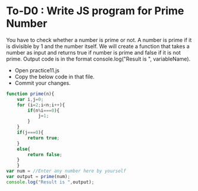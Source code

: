 # To-D0 : Write JS program for Prime Number


You have to check whether a number is prime or not. A number is prime if it is divisible by 1 and the number itself. We will create a function that takes a number as input and returns true if number is prime and false if it is not prime. Output code is in the format console.log("Result is ", variableName).

- Open practice11.js
- Copy the below code in that file.
- Commit your changes.

```js
function prime(n){
    var i,j=0;
    for (i=2;i<n;i++){
        if(n%i===0){
            j=1;
        }
    }
    if(j===0){
        return true;
    }
    else{
        return false;
    }
    }
var num = //Enter any number here by yourself
var output = prime(num);
console.log("Result is ",output);
